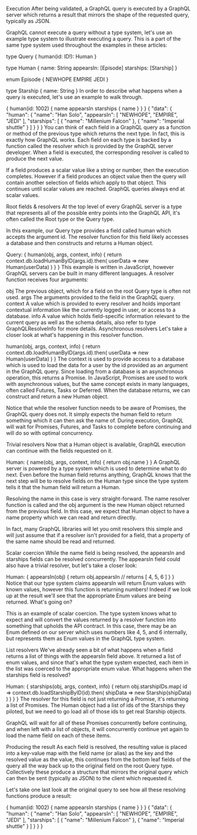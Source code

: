 Execution
After being validated, a GraphQL query is executed by a GraphQL server which returns a result that mirrors the shape of the requested query, typically as JSON.

GraphQL cannot execute a query without a type system, let's use an example type system to illustrate executing a query. This is a part of the same type system used throughout the examples in these articles:

type Query {
  human(id: ID!): Human
}

type Human {
  name: String
  appearsIn: [Episode]
  starships: [Starship]
}

enum Episode {
  NEWHOPE
  EMPIRE
  JEDI
}

type Starship {
  name: String
}
In order to describe what happens when a query is executed, let's use an example to walk through.

{
  human(id: 1002) {
    name
    appearsIn
    starships {
      name
    }
  }
}
{
  "data": {
    "human": {
      "name": "Han Solo",
      "appearsIn": [
        "NEWHOPE",
        "EMPIRE",
        "JEDI"
      ],
      "starships": [
        {
          "name": "Millenium Falcon"
        },
        {
          "name": "Imperial shuttle"
        }
      ]
    }
  }
}
You can think of each field in a GraphQL query as a function or method of the previous type which returns the next type. In fact, this is exactly how GraphQL works. Each field on each type is backed by a function called the resolver which is provided by the GraphQL server developer. When a field is executed, the corresponding resolver is called to produce the next value.

If a field produces a scalar value like a string or number, then the execution completes. However if a field produces an object value then the query will contain another selection of fields which apply to that object. This continues until scalar values are reached. GraphQL queries always end at scalar values.

Root fields & resolvers 
At the top level of every GraphQL server is a type that represents all of the possible entry points into the GraphQL API, it's often called the Root type or the Query type.

In this example, our Query type provides a field called human which accepts the argument id. The resolver function for this field likely accesses a database and then constructs and returns a Human object.

Query: {
  human(obj, args, context, info) {
    return context.db.loadHumanByID(args.id).then(
      userData => new Human(userData)
    )
  }
}
This example is written in JavaScript, however GraphQL servers can be built in many different languages. A resolver function receives four arguments:

obj The previous object, which for a field on the root Query type is often not used.
args The arguments provided to the field in the GraphQL query.
context A value which is provided to every resolver and holds important contextual information like the currently logged in user, or access to a database.
info A value which holds field-specific information relevant to the current query as well as the schema details, also refer to type GraphQLResolveInfo for more details.
Asynchronous resolvers 
Let's take a closer look at what's happening in this resolver function.

human(obj, args, context, info) {
  return context.db.loadHumanByID(args.id).then(
    userData => new Human(userData)
  )
}
The context is used to provide access to a database which is used to load the data for a user by the id provided as an argument in the GraphQL query. Since loading from a database is an asynchronous operation, this returns a Promise. In JavaScript, Promises are used to work with asynchronous values, but the same concept exists in many languages, often called Futures, Tasks or Deferred. When the database returns, we can construct and return a new Human object.

Notice that while the resolver function needs to be aware of Promises, the GraphQL query does not. It simply expects the human field to return something which it can then ask the name of. During execution, GraphQL will wait for Promises, Futures, and Tasks to complete before continuing and will do so with optimal concurrency.

Trivial resolvers 
Now that a Human object is available, GraphQL execution can continue with the fields requested on it.

Human: {
  name(obj, args, context, info) {
    return obj.name
  }
}
A GraphQL server is powered by a type system which is used to determine what to do next. Even before the human field returns anything, GraphQL knows that the next step will be to resolve fields on the Human type since the type system tells it that the human field will return a Human.

Resolving the name in this case is very straight-forward. The name resolver function is called and the obj argument is the new Human object returned from the previous field. In this case, we expect that Human object to have a name property which we can read and return directly.

In fact, many GraphQL libraries will let you omit resolvers this simple and will just assume that if a resolver isn't provided for a field, that a property of the same name should be read and returned.

Scalar coercion 
While the name field is being resolved, the appearsIn and starships fields can be resolved concurrently. The appearsIn field could also have a trivial resolver, but let's take a closer look:

Human: {
  appearsIn(obj) {
    return obj.appearsIn // returns [ 4, 5, 6 ]
  }
}
Notice that our type system claims appearsIn will return Enum values with known values, however this function is returning numbers! Indeed if we look up at the result we'll see that the appropriate Enum values are being returned. What's going on?

This is an example of scalar coercion. The type system knows what to expect and will convert the values returned by a resolver function into something that upholds the API contract. In this case, there may be an Enum defined on our server which uses numbers like 4, 5, and 6 internally, but represents them as Enum values in the GraphQL type system.

List resolvers 
We've already seen a bit of what happens when a field returns a list of things with the appearsIn field above. It returned a list of enum values, and since that's what the type system expected, each item in the list was coerced to the appropriate enum value. What happens when the starships field is resolved?

Human: {
  starships(obj, args, context, info) {
    return obj.starshipIDs.map(
      id => context.db.loadStarshipByID(id).then(
        shipData => new Starship(shipData)
      )
    )
  }
}
The resolver for this field is not just returning a Promise, it's returning a list of Promises. The Human object had a list of ids of the Starships they piloted, but we need to go load all of those ids to get real Starship objects.

GraphQL will wait for all of these Promises concurrently before continuing, and when left with a list of objects, it will concurrently continue yet again to load the name field on each of these items.

Producing the result 
As each field is resolved, the resulting value is placed into a key-value map with the field name (or alias) as the key and the resolved value as the value, this continues from the bottom leaf fields of the query all the way back up to the original field on the root Query type. Collectively these produce a structure that mirrors the original query which can then be sent (typically as JSON) to the client which requested it.

Let's take one last look at the original query to see how all these resolving functions produce a result:

{
  human(id: 1002) {
    name
    appearsIn
    starships {
      name
    }
  }
}
{
  "data": {
    "human": {
      "name": "Han Solo",
      "appearsIn": [
        "NEWHOPE",
        "EMPIRE",
        "JEDI"
      ],
      "starships": [
        {
          "name": "Millenium Falcon"
        },
        {
          "name": "Imperial shuttle"
        }
      ]
    }
  }
}
